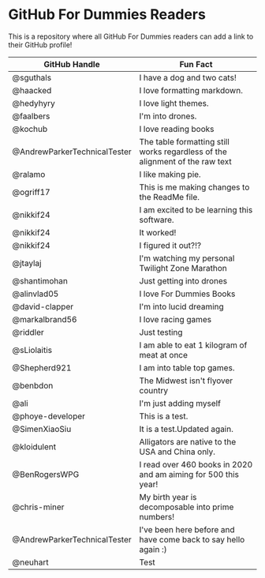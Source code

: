 # GitHub For Dummies Readers
This is a repository where all GitHub For Dummies readers can add a link to their GitHub profile!

GitHub Handle | Fun Fact
------------- | ---------------------------
@sguthals     | I have a dog and two cats!
@haacked      | I love formatting markdown.
@hedyhyry     | I love light themes.
@faalbers     | I'm into drones.
@kochub       | I love reading books
@AndrewParkerTechnicalTester | The table formatting still works regardless of the alignment of the raw text
@ralamo       | I like making pie.
@ogriff17     | This is me making changes to the ReadMe file.
@nikkif24 | I am excited to be learning this software.
@nikkif24 | It worked!
@nikkif24 |I figured it out?!?
@jtaylaj      | I'm watching my personal Twilight Zone Marathon
@shantimohan | Just getting into drones
@alinvlad05 | I love For Dummies Books
@david-clapper | I'm into lucid dreaming
@markalbrand56 | I love racing games
@riddler | Just testing
@sLiolaitis | I am able to eat 1 kilogram of meat at once
@Shepherd921 | I am into table top games.
@benbdon | The Midwest isn't flyover country
@ali | I'm just adding myself
@phoye-developer | This is a test.
@SimenXiaoSiu | It is a test.Updated again.
@kloidulent | Alligators are native to the USA and China only.
@BenRogersWPG | I read over 460 books in 2020 and am aiming for 500 this year!
@chris-miner | My birth year is decomposable into prime numbers!
@AndrewParkerTechnicalTester | I've been here before and have come back to say hello again :)
@neuhart      | Test
